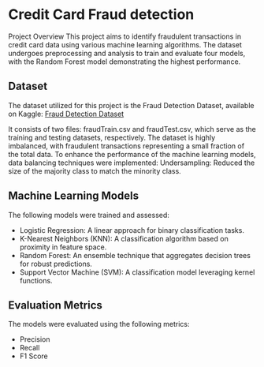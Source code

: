 # Credit Card Fraud detection
Project Overview
This project aims to identify fraudulent transactions in credit card data using various machine learning algorithms. The dataset undergoes preprocessing and analysis to train and evaluate four models, with the Random Forest model demonstrating the highest performance.

## Dataset
The dataset utilized for this project is the Fraud Detection Dataset, available on Kaggle:
[Fraud Detection Dataset](https://www.kaggle.com/datasets/kartik2112/fraud-detection/data?select=fraudTrain.csv)

It consists of two files: fraudTrain.csv and fraudTest.csv, which serve as the training and testing datasets, respectively.
The dataset is highly imbalanced, with fraudulent transactions representing a small fraction of the total data. To enhance the performance of the machine learning models, data balancing techniques were implemented:
Undersampling: Reduced the size of the majority class to match the minority class.
## Machine Learning Models
The following models were trained and assessed:
  * Logistic Regression: A linear approach for binary classification tasks.
  * K-Nearest Neighbors (KNN): A classification algorithm based on proximity in feature space.
  * Random Forest: An ensemble technique that aggregates decision trees for robust predictions.
  * Support Vector Machine (SVM): A classification model leveraging kernel functions.
## Evaluation Metrics
The models were evaluated using the following metrics:
  * Precision
  * Recall
  * F1 Score
